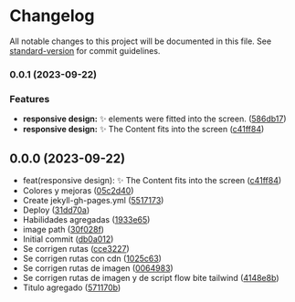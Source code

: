 # Changelog

All notable changes to this project will be documented in this file. See [standard-version](https://github.com/conventional-changelog/standard-version) for commit guidelines.

### 0.0.1 (2023-09-22)


### Features

* **responsive design:** :sparkles: elements were fitted into the screen. ([586db17](https://github.com/Cristobal-Rivera-Moreno/Poke-api/commit/586db17909c82c2bd83cba7511ece4bf1af9e29c))
* **responsive design:** :sparkles: The Content fits into the screen ([c41ff84](https://github.com/Cristobal-Rivera-Moreno/Poke-api/commit/c41ff841f43ff43f5ddd428c74c3978faf933ca6))

## 0.0.0 (2023-09-22)

* feat(responsive design): :sparkles: The Content fits into the screen ([c41ff84](https://github.com/Cristobal-Rivera-Moreno/Poke-api/commit/c41ff84))
* Colores y mejoras ([05c2d40](https://github.com/Cristobal-Rivera-Moreno/Poke-api/commit/05c2d40))
* Create jekyll-gh-pages.yml ([5517173](https://github.com/Cristobal-Rivera-Moreno/Poke-api/commit/5517173))
* Deploy ([31dd70a](https://github.com/Cristobal-Rivera-Moreno/Poke-api/commit/31dd70a))
* Habilidades agregadas ([1933e65](https://github.com/Cristobal-Rivera-Moreno/Poke-api/commit/1933e65))
* image path ([30f028f](https://github.com/Cristobal-Rivera-Moreno/Poke-api/commit/30f028f))
* Initial commit ([db0a012](https://github.com/Cristobal-Rivera-Moreno/Poke-api/commit/db0a012))
* Se corrigen rutas ([cce3227](https://github.com/Cristobal-Rivera-Moreno/Poke-api/commit/cce3227))
* Se corrigen rutas con cdn ([1025c63](https://github.com/Cristobal-Rivera-Moreno/Poke-api/commit/1025c63))
* Se corrigen rutas de imagen ([0064983](https://github.com/Cristobal-Rivera-Moreno/Poke-api/commit/0064983))
* Se corrigen rutas de imagen y de script flow bite tailwind ([4148e8b](https://github.com/Cristobal-Rivera-Moreno/Poke-api/commit/4148e8b))
* Titulo agregado ([571170b](https://github.com/Cristobal-Rivera-Moreno/Poke-api/commit/571170b))
